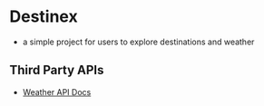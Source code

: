 # Destinex
- a simple project for users to explore destinations and weather

## Third Party APIs
- [Weather API Docs](https://www.weatherapi.com/docs/)